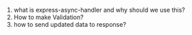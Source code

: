 1. what is express-async-handler and why should we use this?
2. How to make Validation?
3. how to send updated data to response?
